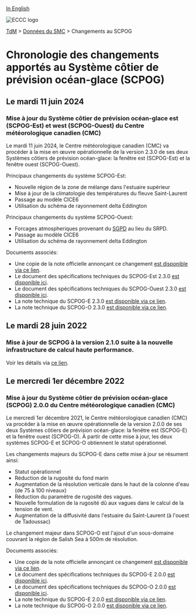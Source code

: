 [In English](readme_ciops_en.md)

![ECCC logo](../../img_eccc-logo.png)

[TdM](../../readme_fr.md) > [Données du SMC](../readme_fr.md) > Changements au SCPOG

# Chronologie des changements apportés au Système côtier de prévision océan-glace (SCPOG)

## Le mardi 11 juin 2024

### Mise à jour du Système côtier de prévision océan-glace est (SCPOG-Est) et west (SCPOG-Ouest) du Centre météorologique canadien (CMC)

Le mardi 11 juin 2024, le Centre météorologique canadien (CMC) va procéder à la mise en œuvre opérationnelle de la version 2.3.0 de ses deux Systèmes côtiers de prévision océan-glace: la fenêtre est (SCPOG-Est) et la fenêtre ouest (SCPOG-Ouest). 


Principaux changements du système SCPOG-Est:

* Nouvelle région de la zone de mélange dans l'estuaire supérieur
* Mise à jour de la climatologie des températures du fleuve Saint-Laurent 
* Passage au modèle CICE6
* Utilisation du schéma de rayonnement delta Eddington 


Principaux changements du système SCPOG-Ouest:

* Forcages atmospheriques provenant du [SGPD](../nwp_gdps/readme_gdps_fr.md) au lieu du SRPD.
* Passage au modèle CICE6
* Utilisation du schéma de rayonnement delta Eddington 

Documents associés:

* Une copie de la note officielle annonçant ce changement [est disponible via ce lien](http://dd.meteo.gc.ca/doc/genots/2024/06/11/NOCN03_CWAO_262118___xxxxx).
* Le document des spécifications techniques du SCPOG-Est 2.3.0 [est disponible ici](https://collaboration.cmc.ec.gc.ca/cmc/cmoi/product_guide/docs/tech_specifications/tech_specifications_CIOPS-EAST_2.3.0_f.pdf).
* Le document des spécifications techniques du SCPOG-Ouest 2.3.0 [est disponible ici](https://collaboration.cmc.ec.gc.ca/cmc/cmoi/product_guide/docs/tech_specifications/tech_specifications_CIOPS-WEST_2.3.0_f.pdf).
* La note technique du SCPOG-E 2.3.0 [est disponible via ce lien](https://collaboration.cmc.ec.gc.ca/cmc/cmoi/product_guide/docs/tech_notes/technote_ciops-east-230_f.pdf).
* La note technique du SCPOG-O 2.3.0 [est disponible via ce lien](https://collaboration.cmc.ec.gc.ca/cmc/cmoi/product_guide/docs/tech_notes/technote_ciops-west-230_f.pdf).


## Le mardi 28 juin 2022

### Mise à jour de SCPOG à la version 2.1.0 suite à la nouvelle infrastructure de calcul haute performance. 

Voir les détails via [ce lien](../changelog_multisystems_fr.md).

## Le mercredi 1er décembre 2022

### Mise à jour du Système côtier de prévision océan-glace (SCPOG) 2.0.0 du Centre météorologique canadien (CMC)

Le mercredi 1er décembre 2021, le Centre météorologique canadien (CMC) va procéder à la mise en œuvre opérationnelle de la version 2.0.0 de ses deux Systèmes côtiers de prévision océan-glace: la fenêtre est (SCPOG-E) et la fenêtre ouest (SCPOG-O). À partir de cette mise à jour, les deux systèmes SCPOG-E et SCPOG-O obtiennent le statut opérationnel.

Les changements majeurs du SCPOG-E dans cette mise à jour se résument ainsi:

* Statut opérationnel
* Réduction de la rugosité du fond marin
* Augmentation de la résolution verticale dans le haut de la colonne d'eau (de 75 à 100 niveaux)
* Réduction du paramètre de rugosité des vagues.
* Nouvelle formulation de la rugosité dû aux vagues dans le calcul de la tension de vent.
* Augmentation de la diffusivité dans l'estuaire du Saint-Laurent (à l'ouest de Tadoussac)

Le changement majeur dans SCPOG-O est l'ajout d'un sous-domaine couvrant la région de Salish Sea à 500m de résolution.

Documents associés:

* Une copie de la note officielle annonçant ce changement [est disponible via ce lien](http://dd.meteo.gc.ca/doc/genots/2021/11/26/NOCN03_CWAO_262118___50159).
* Le document des spécifications techniques du SCPOG-E 2.0.0 [est disponible ici](https://collaboration.cmc.ec.gc.ca/cmc/cmoi/product_guide/docs/tech_specifications/tech_specifications_CIOPS-EAST_2.0.0_f.pdf).
* Le document des spécifications techniques du SCPOG-O 2.0.0 [est disponible ici](https://collaboration.cmc.ec.gc.ca/cmc/cmoi/product_guide/docs/tech_specifications/tech_specifications_CIOPS-WEST_2.0.0_f.pdf).
* La note technique du SCPOG-E 2.0.0 [est disponible via ce lien](https://collaboration.cmc.ec.gc.ca/cmc/cmoi/product_guide/docs/tech_notes/technote_ciops-east-200_f.pdf).
* La note technique du SCPOG-O 2.0.0 [est disponible via ce lien](https://collaboration.cmc.ec.gc.ca/cmc/cmoi/product_guide/docs/tech_notes/technote_ciops-west-200_f.pdf).
